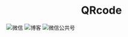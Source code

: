 # <center>QRcode</center>
![微信](https://github.com/caocmh/icon/blob/master/qrcode/weixincaocmh/cli_300px.png)
![博客](https://github.com/caocmh/icon/blob/master/qrcode/weixincaocmh/cli_300px.png)
![微信公共号](https://github.com/caocmh/icon/blob/master/qrcode/weixingonggon/cli_300px.png)

